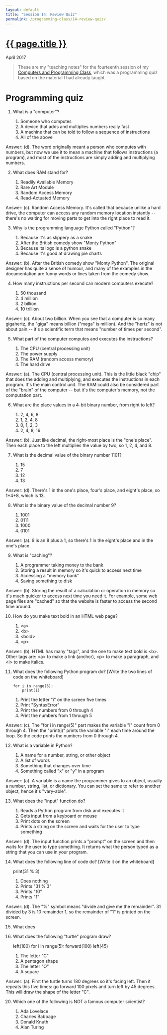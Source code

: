 ```yaml
---
layout: default
title: "Session 14: Review Quiz"
permalink: /programming-class/14-review-quiz/
---
```

<h1><a href="{{ page.permalink }}">{{ page.title }}</a></h1>
<p class="subtitle">April 2017</p>

> These are my "teaching notes" for the fourteenth session of my [Computers and Programming Class](/programming-class/), which was a programming quiz based on the material I had already taught.


Programming quiz
================

1. What is a "computer"?

    1. Someone who computes
    2. A device that adds and multiplies numbers really fast
    3. A machine that can be told to follow a sequence of instructions
    4. All of the above

Answer: (d). The word originally meant a person who computes with numbers, but now we use it to mean a machine that follows instructions (a program), and most of the instructions are simply adding and multiplying numbers.


2. What does RAM stand for?

    1. Readily Available Memory
    2. Rare Art Module
    3. Random Access Memory
    4. Read-Actuated Memory

Answer: (c). Random Access Memory. It's called that because unlike a hard drive, the computer can access any random memory location instantly -- there's no waiting for moving parts to get into the right place to read it.


3. Why is the programming language Python called "Python"?

    1. Because it's as slippery as a snake
    2. After the British comedy show "Monty Python"
    3. Because its logo is a python snake
    4. Because it's good at drawing pie charts

Answer: (b). After the British comedy show "Monty Python". The original designer has quite a sense of humour, and many of the examples in the documentation are funny words or lines taken from the comedy show.


4. How many instructions per second can modern computers execute?

    1. 50 thousand
    2. 4 million
    3. 2 billion
    4. 10 trillion

Answer: (c). About two billion. When you see that a computer is so many gigahertz, the "giga" means billion ("mega" is million). And the "hertz" is not about pain -- it's a scientific term that means "number of times per second".


5. What part of the computer computes and executes the instructions?

    1. The CPU (central processing unit)
    2. The power supply
    3. The RAM (random access memory)
    4. The hard drive

Answer: (a). The CPU (central processing unit). This is the little black "chip" that does the adding and multiplying, and executes the instructions in each program. It's the main control unit. The RAM could also be considered part of the "brain" of the computer -- but it's the computer's memory, not the computation part.


6. What are the place values in a 4-bit binary number, from right to left?

    1. 2, 4, 6, 8
    2. 1, 2, 4, 8
    3. 0, 1, 2, 3
    4. 2, 4, 8, 16

Answer: (b). Just like decimal, the right-most place is the "one's place". Then each place to the left multiplies the value by two, so 1, 2, 4, and 8.


7. What is the decimal value of the binary number 1101?

    1. 15
    2. 7
    3. 12
    4. 13

Answer: (d). There's 1 in the one's place, four's place, and eight's place, so 1+4+8, which is 13.


8. What is the binary value of the decimal number 9?

    1. 1001
    2. 0111
    3. 1000
    4. 0101

Answer: (a). 9 is an 8 plus a 1, so there's 1 in the eight's place and in the one's place.


9. What is "caching"?

    1. A programmer taking money to the bank
    2. Storing a result in memory so it's quick to access next time
    3. Accessing a "memory bank"
    4. Saving something to disk


Answer: (b). Storing the result of a calculation or operation in memory so it's much quicker to access next time you need it. For example, some web page files are "cached" so that the website is faster to access the second time around.


10. How do you make text bold in an HTML web page?

    1. &lt;a&gt;
    2. &lt;b&gt;
    3. &lt;bold&gt;
    4. &lt;p&gt;

Answer: (b). HTML has many "tags", and the one to make text bold is &lt;b&gt;. Other tags are: &lt;a&gt; to make a link (anchor), &lt;p&gt; to make a paragraph, and &lt;i&gt; to make italics.


11. What does the following Python program do? [Write the two lines of code on the whiteboard]

        for i in range(5):
            print(i)

    1. Print the letter "i" on the screen five times
    2. Print "SyntaxError"
    3. Print the numbers from 0 through 4
    4. Print the numbers from 1 through 5

Answer: (c). The "for i in range(5)" part makes the variable "i" count from 0 through 4. Then the "print(i)" prints the variable "i" each time around the loop. So the code prints the numbers from 0 through 4.


12. What is a variable in Python?

    1. A name for a number, string, or other object
    2. A list of words
    3. Something that changes over time
    4. Something called "x" or "y" in a program

Answer: (a). A variable is a name the programmer gives to an object, usually a number, string, list, or dictionary. You can set the same to refer to another object, hence it's "vary-able".


13. What does the "input" function do?

    1. Reads a Python program from disk and executes it
    2. Gets input from a keyboard or mouse
    3. Print dots on the screen
    4. Prints a string on the screen and waits for the user to type something

Answer: (d). The input function prints a "prompt" on the screen and then waits for the user to type something. It returns what the person typed as a string that you can use in your program.


14. What does the following line of code do? [Write it on the whiteboard]

    print(31 % 3)

    1. Does nothing
    2. Prints "31 % 3"
    3. Prints "10"
    4. Prints "1"

Answer: (d). The "%" symbol means "divide and give me the remainder". 31 divided by 3 is 10 remainder 1, so the remainder of "1" is printed on the screen.


15. What does


16. What does the following "turtle" program draw?

    left(180)
    for i in range(5):
        forward(100)
        left(45)

    1. The letter "C"
    2. A pentagon shape
    3. The letter "O"
    4. A square

Answer: (a). First the turtle turns 180 degrees so it's facing left. Then it repeats this five times: go forward 100 pixels and turn left by 45 degrees. This will draw the shape of the letter "C".


20. Which one of the following is NOT a famous computer scientist?

    1. Ada Lovelace
    2. Charles Babbage
    3. Donald Knuth
    4. Alan Turing
